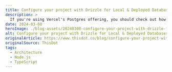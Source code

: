 ```yaml
---
title: Configure your project with Drizzle for Local & Deployed Databases
description: >
  If you're using Vercel's Postgres offering, you should check out how to configure your project with Drizzle for local and deployed databases.
date: 2024-03-08
heroImage: ./blog-assets/20240308-configure-your-project-with-drizzle-for-local-and-deployed-databases.webp
alt: Configure your project with Drizzle for Local & Deployed Databases
originalArticle: https://www.thisdot.co/blog/configure-your-project-with-drizzle-for-local-and-deployed-databases
originalSource: ThisDot
tags:
  - Architecture
  - Node.js
  - TypeScript
---
```

